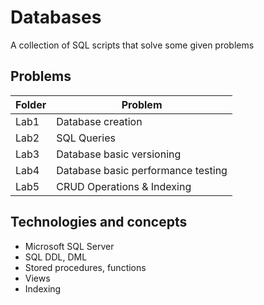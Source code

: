# Databases
A collection of SQL scripts that solve some given problems

## Problems
|Folder|Problem|
|---|---|
|Lab1|Database creation|
|Lab2|SQL Queries|
|Lab3|Database basic versioning|
|Lab4|Database basic performance testing|
|Lab5|CRUD Operations & Indexing|

## Technologies and concepts
- Microsoft SQL Server
- SQL DDL, DML
- Stored procedures, functions
- Views
- Indexing
